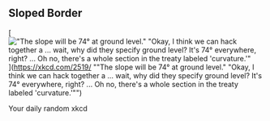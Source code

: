 ## Sloped Border
[!["The slope will be 74° at ground level." "Okay, I think we can hack together a  ... wait, why did they specify ground level? It's 74° everywhere, right? ... Oh no, there's a whole section in the treaty labeled 'curvature.'"](https://imgs.xkcd.com/comics/sloped_border.png)](https://xkcd.com/2519/ ""The slope will be 74° at ground level." "Okay, I think we can hack together a  ... wait, why did they specify ground level? It's 74° everywhere, right? ... Oh no, there's a whole section in the treaty labeled 'curvature.'"")

Your daily random xkcd
